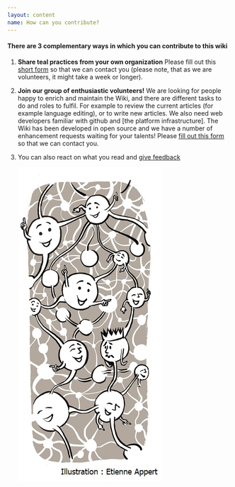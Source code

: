```yaml
---
layout: content
name: How can you contribute?
---
```

#### There are 3 complementary ways in which you can contribute to this wiki

1. **Share teal practices from your own organization** Please fill out this [short form](https://surveyheart.com/form/5fb632d8c99c116adc299908) so that we can contact you (please note, that as we are volunteers, it might take a week or longer).
2. **Join our group of enthusiastic volunteers!** We are looking for people happy to enrich and maintain the Wiki, and there are different tasks to do and roles to fulfil. For example to review the current articles (for example language editing), or to write new articles. We also need web developers familiar with github and \[the platform infrastructure]. The Wiki has been developed in open source and we have a number of enhancement requests waiting for your talents! Please [fill out this form](https://surveyheart.com/form/5f12c56c042b2b3696da7a2e) so that we can contact you.
3. You can also react on what you read and [give feedback](https://docs.google.com/forms/d/e/1FAIpQLSeKJ9e_35o57wtjr5F2NrlptK1ULTCawjJqSqOxNdvQ1lWFzA/viewform?c=0&w=1)

   ![](/media/contribute.jpg)